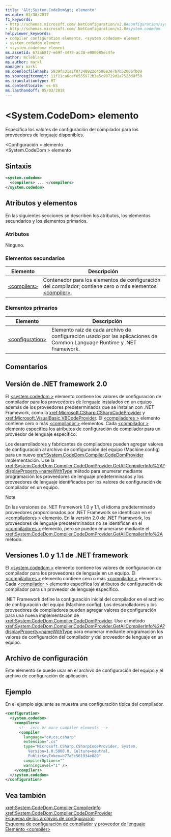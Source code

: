 ```yaml
---
title: '&lt;System.CodeDom&gt; elemento'
ms.date: 03/30/2017
f1_keywords:
- http://schemas.microsoft.com/.NetConfiguration/v2.0#configuration/system.codedom
- http://schemas.microsoft.com/.NetConfiguration/v2.0#system.codedom
helpviewer_keywords:
- compiler configuration elements, <system.codedom> element
- system.codedom element
- <system.codedom> element
ms.assetid: 672a68f7-e69f-4479-ac30-e980085ec4fe
author: mcleblanc
ms.author: markl
manager: markl
ms.openlocfilehash: 5939fa31a2f87348922d4586e3e7b7b52066fb09
ms.sourcegitcommit: 11f11ca6cefe555972b3a5c99729d1a7523d8f50
ms.translationtype: MT
ms.contentlocale: es-ES
ms.lasthandoff: 05/03/2018
---
```

# <a name="ltsystemcodedomgt-element"></a>&lt;System.CodeDom&gt; elemento
Especifica los valores de configuración del compilador para los proveedores de lenguaje disponibles.  
  
 \<Configuración > elemento  
\<System.CodeDom > elemento  
  
## <a name="syntax"></a>Sintaxis  
  
```xml  
<system.codedom>  
  <compilers> ... </compilers>  
</system.codedom>  
```  
  
## <a name="attributes-and-elements"></a>Atributos y elementos  
 En las siguientes secciones se describen los atributos, los elementos secundarios y los elementos primarios.  
  
### <a name="attributes"></a>Atributos  
 Ninguno.  
  
### <a name="child-elements"></a>Elementos secundarios  
  
|Elemento|Descripción|  
|-------------|-----------------|  
|[\<compilers>](../../../../../docs/framework/configure-apps/file-schema/compiler/compilers-element.md)|Contenedor para los elementos de configuración del compilador; contiene cero o más elementos [\<compiler>](../../../../../docs/framework/configure-apps/file-schema/compiler/compiler-element.md).|  
  
### <a name="parent-elements"></a>Elementos primarios  
  
|Elemento|Descripción|  
|-------------|-----------------|  
|[\<configuration>](../../../../../docs/framework/configure-apps/file-schema/configuration-element.md)|Elemento raíz de cada archivo de configuración usado por las aplicaciones de Common Language Runtime y .NET Framework.|  
  
## <a name="remarks"></a>Comentarios  
  
## <a name="net-framework-version-20"></a>Versión de .NET framework 2.0  
 El [ \<system.codedom >](../../../../../docs/framework/configure-apps/file-schema/compiler/system-codedom-element.md) elemento contiene los valores de configuración de compilador para los proveedores de lenguaje instalados en un equipo además de los proveedores predeterminados que se instalan con .NET Framework, como la <xref:Microsoft.CSharp.CSharpCodeProvider> y <xref:Microsoft.VisualBasic.VBCodeProvider>. El [ \<compiladores >](../../../../../docs/framework/configure-apps/file-schema/compiler/compilers-element.md) elemento contiene cero o más [ \<compilador >](../../../../../docs/framework/configure-apps/file-schema/compiler/compiler-element.md) elementos. Cada [ \<compilador >](../../../../../docs/framework/configure-apps/file-schema/compiler/compiler-element.md) elemento especifica los atributos de configuración de compilador para un proveedor de lenguaje específico.  
  
 Los desarrolladores y fabricantes de compiladores pueden agregar valores de configuración al archivo de configuración del equipo (Machine.config) para un nuevo <xref:System.CodeDom.Compiler.CodeDomProvider> implementación. Use la <xref:System.CodeDom.Compiler.CodeDomProvider.GetAllCompilerInfo%2A?displayProperty=nameWithType> método para enumerar mediante programación los proveedores de lenguaje predeterminados y los proveedores de lenguaje identificados por los valores de configuración de compilador en un equipo.  
  
> [!NOTE]
>  En las versiones de .NET Framework 1.0 y 1.1, el idioma predeterminado proveedores proporcionados por .NET Framework se identifican en el [ \<compiladores >](../../../../../docs/framework/configure-apps/file-schema/compiler/compilers-element.md) elemento. En la versión 2.0 de .NET Framework, los proveedores de lenguaje predeterminados no se identifican en el [ \<compiladores >](../../../../../docs/framework/configure-apps/file-schema/compiler/compilers-element.md) elemento, pero se pueden enumerarse mediante el <xref:System.CodeDom.Compiler.CodeDomProvider.GetAllCompilerInfo%2A> método.  
  
## <a name="net-framework-versions-10-and-11"></a>Versiones 1.0 y 1.1 de .NET framework  
 El [ \<system.codedom >](../../../../../docs/framework/configure-apps/file-schema/compiler/system-codedom-element.md) elemento contiene los valores de configuración de compilador para los proveedores de lenguaje en un equipo. El [ \<compiladores >](../../../../../docs/framework/configure-apps/file-schema/compiler/compilers-element.md) elemento contiene cero o más [ \<compilador >](../../../../../docs/framework/configure-apps/file-schema/compiler/compiler-element.md) elementos. Cada [ \<compilador >](../../../../../docs/framework/configure-apps/file-schema/compiler/compiler-element.md) elemento especifica los atributos de configuración de compilador para un proveedor de lenguaje específico.  
  
 .NET Framework define la configuración inicial del compilador en el archivo de configuración del equipo (Machine.config). Los desarrolladores y los proveedores de compiladores pueden agregar valores de configuración para una nueva implementación de <xref:System.CodeDom.Compiler.CodeDomProvider>. Use el método <xref:System.CodeDom.Compiler.CodeDomProvider.GetAllCompilerInfo%2A?displayProperty=nameWithType> para enumerar mediante programación los valores de configuración del compilador y del proveedor de lenguaje en un equipo.  
  
## <a name="configuration-file"></a>Archivo de configuración  
 Este elemento se puede usar en el archivo de configuración del equipo y el archivo de configuración de aplicación.  
  
## <a name="example"></a>Ejemplo  
 En el ejemplo siguiente se muestra una configuración típica del compilador.  
  
```xml  
<configuration>  
  <system.codedom>  
    <compilers>  
      <!-- zero or more compiler elements -->  
      <compiler   
        language="c#;cs;csharp"  
        extension=".cs"  
        type="Microsoft.CSharp.CSharpCodeProvider, System,   
          Version=1.0.5000.0, Culture=neutral,   
          PublicKeyToken=b77a5c561934e089"  
        compilerOptions=""  
        warningLevel="1" />  
    </compilers>  
  </system.codedom>  
</configuration>  
```  
  
## <a name="see-also"></a>Vea también  
 <xref:System.CodeDom.Compiler.CompilerInfo>  
 <xref:System.CodeDom.Compiler.CodeDomProvider>  
 [Esquema de los archivos de configuración](../../../../../docs/framework/configure-apps/file-schema/index.md)  
 [Esquema de configuración de compilador y proveedor de lenguaje](../../../../../docs/framework/configure-apps/file-schema/compiler/index.md)  
 [Elemento \<compiler>](../../../../../docs/framework/configure-apps/file-schema/compiler/compiler-element.md)
